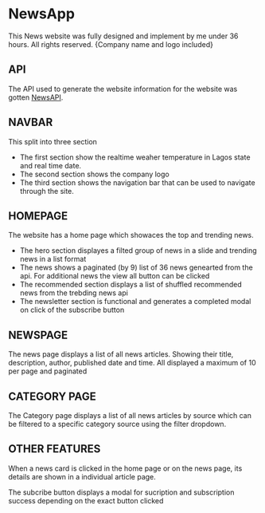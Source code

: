 # NewsApp

This News website was fully designed and implement by me under 36 hours.
All rights reserved.
{Company name and logo included}

## API
The API used to generate the website information for the website was gotten <a href="newsapi.org">NewsAPI</a>.

## NAVBAR
This split into three section
- The first section show the realtime weaher temperature in Lagos state and real time date.
- The second section shows the company logo
- The third section shows the navigation bar that can be used to navigate through the site.

## HOMEPAGE
The website has a home page which showaces the top and trending news.
- The hero section displayes a filted group of news in a slide and trending news in a list format
- The news shows a paginated (by 9) list of 36 news genearted from the api. For additional news the view all button can be clicked
- The recommended section displays a list of shuffled recommended news from the trebding news api
- The newsletter section is functional and generates a completed modal on click of the subscribe button

## NEWSPAGE
The news page displays a list of all news articles. Showing their title, description, author, published date and time. All displayed a maximum of 10 per page and paginated

## CATEGORY PAGE
The Category page displays a list of all news articles by source which can be filtered to a specific category source using the filter dropdown.

## OTHER FEATURES
When a news card is clicked in the home page or on the news page, its details are shown in a individual article page.

The subcribe button displays a modal for sucription and subscription success depending on the exact button clicked
